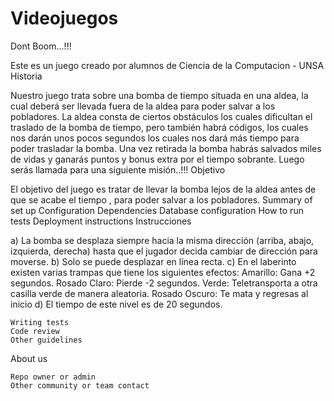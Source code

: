 # Videojuegos

Dont Boom...!!!

Este es un juego creado por alumnos de Ciencia de la Computacion - UNSA
Historia

Nuestro juego trata sobre una bomba de tiempo situada en una aldea, la cual deberá ser llevada fuera de la aldea para poder salvar a los pobladores. La aldea consta de ciertos obstáculos los cuales dificultan el traslado de la bomba de tiempo, pero también habrá códigos, los cuales nos darán unos pocos segundos los cuales nos dará más tiempo para poder trasladar la bomba. Una vez retirada la bomba habrás salvados miles de vidas y ganarás puntos y bonus extra por el tiempo sobrante. Luego serás llamada para una siguiente misión..!!!
Objetivo

El objetivo del juego es tratar de llevar la bomba lejos de la aldea antes de que se acabe el tiempo , para poder salvar a los pobladores. Summary of set up Configuration Dependencies Database configuration How to run tests Deployment instructions
Instrucciones

a) La bomba se desplaza siempre hacia la misma dirección (arriba, abajo, izquierda, derecha) hasta que el jugador decida cambiar de dirección para moverse. b) Solo se puede desplazar en línea recta. c) En el laberinto existen varias trampas que tiene los siguientes efectos: Amarillo: Gana +2 segundos. Rosado Claro: Pierde -2 segundos. Verde: Teletransporta a otra casilla verde de manera aleatoria. Rosado Oscuro: Te mata y regresas al inicio d) El tiempo de este nivel es de 20 segundos.

    Writing tests
    Code review
    Other guidelines

About us

    Repo owner or admin
    Other community or team contact

